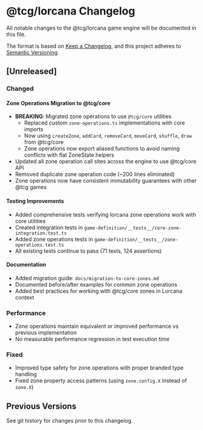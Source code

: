 # @tcg/lorcana Changelog

All notable changes to the @tcg/lorcana game engine will be documented in this file.

The format is based on [Keep a Changelog](https://keepachangelog.com/en/1.0.0/),
and this project adheres to [Semantic Versioning](https://semver.org/spec/v2.0.0.html).

## [Unreleased]

### Changed

#### Zone Operations Migration to @tcg/core
- **BREAKING**: Migrated zone operations to use `@tcg/core` utilities
  - Replaced custom `zone-operations.ts` implementations with core imports
  - Now using `createZone`, `addCard`, `removeCard`, `moveCard`, `shuffle`, `draw` from @tcg/core
  - Zone operations now export aliased functions to avoid naming conflicts with flat ZoneState helpers
- Updated all zone operation call sites across the engine to use @tcg/core API
- Removed duplicate zone operation code (~200 lines eliminated)
- Zone operations now have consistent immutability guarantees with other @tcg games

#### Testing Improvements
- Added comprehensive tests verifying lorcana zone operations work with core utilities
- Created integration tests in `game-definition/__tests__/core-zone-integration.test.ts`
- Added zone operations tests in `game-definition/__tests__/zone-operations.test.ts`
- All existing tests continue to pass (71 tests, 124 assertions)

#### Documentation
- Added migration guide: `docs/migration-to-core-zones.md`
- Documented before/after examples for common zone operations
- Added best practices for working with @tcg/core zones in Lorcana context

### Performance
- Zone operations maintain equivalent or improved performance vs previous implementation
- No measurable performance regression in test execution time

### Fixed
- Improved type safety for zone operations with proper branded type handling
- Fixed zone property access patterns (using `zone.config.X` instead of `zone.X`)

## Previous Versions

See git history for changes prior to this changelog.
